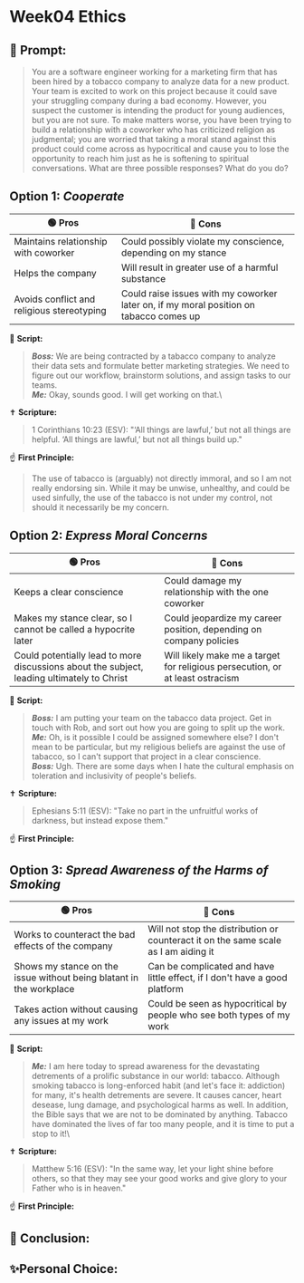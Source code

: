 # Week04 Ethics
## 🤔 Prompt:
> You are a software engineer working for a marketing firm that has been hired by a tobacco company to analyze data for a new product. Your team is excited to work on this project because it could save your struggling company during a bad economy. However, you suspect the customer is intending the product for young audiences, but you are not sure. To make matters worse, you have been trying to build a relationship with a coworker who has criticized religion as judgmental; you are worried that taking a moral stand against this product could come across as hypocritical and cause you to lose the opportunity to reach him just as he is softening to spiritual conversations. What are three possible responses? What do you do?

## Option 1: _Cooperate_

| 🟢 Pros      | 🔴 Cons       |
| ------------- | ------------- |
| Maintains relationship with coworker | Could possibly violate my conscience, depending on my stance |
| Helps the company | Will result in greater use of a harmful substance |
| Avoids conflict and religious stereotyping | Could raise issues with my coworker later on, if my moral position on tabacco comes up |


📜 __Script:__
> ___Boss:___ We are being contracted by a tabacco company to analyze their data sets and formulate better marketing strategies. We need to figure out our workflow, brainstorm solutions, and assign tasks to our teams.\
> ___Me:___ Okay, sounds good. I will get working on that.\

✝ __Scripture:__
> 1 Corinthians 10:23 (ESV): "‘All things are lawful,’ but not all things are helpful. ‘All things are lawful,’ but not all things build up."

☝ __First Principle:__
> The use of tabacco is (arguably) not directly immoral, and so I am not really endorsing sin. While it may be unwise, unhealthy, and could be used sinfully, the use of the tabacco is not under my control, not should it necessarily be my concern.

## Option 2: _Express Moral Concerns_

| 🟢 Pros      | 🔴 Cons       |
| ------------- | ------------- |
| Keeps a clear conscience | Could damage my relationship with the one coworker |
| Makes my stance clear, so I cannot be called a hypocrite later | Could jeopardize my career position, depending on company policies |
| Could potentially lead to more discussions about the subject, leading ultimately to Christ | Will likely make me a target for religious persecution, or at least ostracism |

📜 __Script:__
> ___Boss:___ I am putting your team on the tabacco data project. Get in touch with Rob, and sort out how you are going to split up the work.\
> ___Me:___ Oh, is it possible I could be assigned somewhere else? I don't mean to be particular, but my religious beliefs are against the use of tabacco, so I can't support that project in a clear conscience.\
> ___Boss:___ Ugh. There are some days when I hate the cultural emphasis on toleration and inclusivity of people's beliefs.

✝ __Scripture:__
> Ephesians 5:11 (ESV): "Take no part in the unfruitful works of darkness, but instead expose them."

☝ __First Principle:__
> 

## Option 3: _Spread Awareness of the Harms of Smoking_

| 🟢 Pros      | 🔴 Cons       |
| ------------- | ------------- |
| Works to counteract the bad effects of the company | Will not stop the distribution or counteract it on the same scale as I am aiding it |
| Shows my stance on the issue without being blatant in the workplace | Can be complicated and have little effect, if I don't have a good platform |
| Takes action without causing any issues at my work | Could be seen as hypocritical by people who see both types of my work |

📜 __Script:__
> ___Me:___ I am here today to spread awareness for the devastating detrements of a prolific substance in our world: tabacco. Although smoking tabacco is long-enforced habit (and let's face it: addiction) for many, it's health detrements are severe. It causes cancer, heart desease, lung damage, and psychological harms as well. In addition, the Bible says that we are not to be dominated by anything. Tabacco have dominated the lives of far too many people, and it is time to put a stop to it!\

✝ __Scripture:__
> Matthew 5:16 (ESV): "In the same way, let your light shine before others, so that they may see your good works and give glory to your Father who is in heaven."

☝ __First Principle:__
> 

## 🏁 Conclusion:
> 

## ✨Personal Choice:
> 